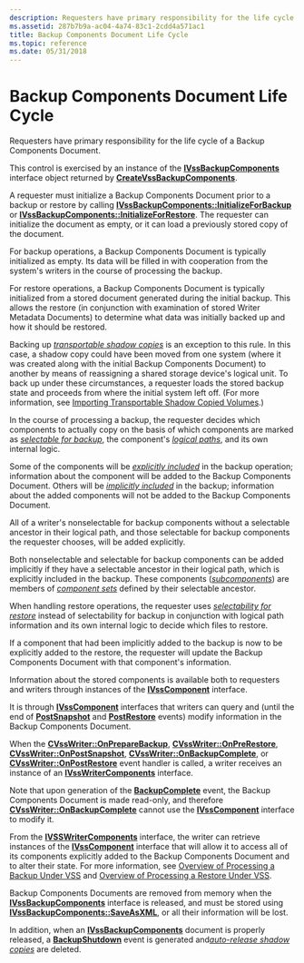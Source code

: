 ```yaml
---
description: Requesters have primary responsibility for the life cycle of a Backup Components Document.
ms.assetid: 287b7b9a-ac04-4a74-83c1-2cdd4a571ac1
title: Backup Components Document Life Cycle
ms.topic: reference
ms.date: 05/31/2018
---
```


# Backup Components Document Life Cycle

Requesters have primary responsibility for the life cycle of a Backup Components Document.

This control is exercised by an instance of the [**IVssBackupComponents**](/windows/desktop/api/VsBackup/nl-vsbackup-ivssbackupcomponents) interface object returned by [**CreateVssBackupComponents**](/windows/desktop/api/VsBackup/nf-vsbackup-createvssbackupcomponents).

A requester must initialize a Backup Components Document prior to a backup or restore by calling [**IVssBackupComponents::InitializeForBackup**](/windows/desktop/api/VsBackup/nf-vsbackup-ivssbackupcomponents-initializeforbackup) or [**IVssBackupComponents::InitializeForRestore**](/windows/desktop/api/VsBackup/nf-vsbackup-ivssbackupcomponents-initializeforrestore). The requester can initialize the document as empty, or it can load a previously stored copy of the document.

For backup operations, a Backup Components Document is typically initialized as empty. Its data will be filled in with cooperation from the system's writers in the course of processing the backup.

For restore operations, a Backup Components Document is typically initialized from a stored document generated during the initial backup. This allows the restore (in conjunction with examination of stored Writer Metadata Documents) to determine what data was initially backed up and how it should be restored.

Backing up [*transportable shadow copies*](vssgloss-t.md) is an exception to this rule. In this case, a shadow copy could have been moved from one system (where it was created along with the initial Backup Components Document) to another by means of reassigning a shared storage device's logical unit. To back up under these circumstances, a requester loads the stored backup state and proceeds from where the initial system left off. (For more information, see [Importing Transportable Shadow Copied Volumes](importing-transportable-shadow-copied-volumes.md).)

In the course of processing a backup, the requester decides which components to actually copy on the basis of which components are marked as [*selectable for backup*](vssgloss-s.md), the component's [*logical paths*](vssgloss-l.md), and its own internal logic.

Some of the components will be [*explicitly included*](vssgloss-e.md) in the backup operation; information about the component will be added to the Backup Components Document. Others will be [*implicitly included*](vssgloss-i.md) in the backup; information about the added components will not be added to the Backup Components Document.

All of a writer's nonselectable for backup components without a selectable ancestor in their logical path, and those selectable for backup components the requester chooses, will be added explicitly.

Both nonselectable and selectable for backup components can be added implicitly if they have a selectable ancestor in their logical path, which is explicitly included in the backup. These components ([*subcomponents*](vssgloss-s.md)) are members of [*component sets*](vssgloss-s.md) defined by their selectable ancestor.

When handling restore operations, the requester uses [*selectability for restore*](vssgloss-s.md) instead of selectability for backup in conjunction with logical path information and its own internal logic to decide which files to restore.

If a component that had been implicitly added to the backup is now to be explicitly added to the restore, the requester will update the Backup Components Document with that component's information.

Information about the stored components is available both to requesters and writers through instances of the [**IVssComponent**](/windows/desktop/api/VsWriter/nl-vswriter-ivsscomponent) interface.

It is through [**IVssComponent**](/windows/desktop/api/VsWriter/nl-vswriter-ivsscomponent) interfaces that writers can query and (until the end of [**PostSnapshot**](/windows/desktop/api/VsWriter/nf-vswriter-cvsswriter-onpostsnapshot) and [**PostRestore**](/windows/desktop/api/VsWriter/nf-vswriter-cvsswriter-onpostrestore) events) modify information in the Backup Components Document.

When the [**CVssWriter::OnPrepareBackup**](/windows/desktop/api/VsWriter/nf-vswriter-cvsswriter-onpreparebackup), [**CVssWriter::OnPreRestore**](/windows/desktop/api/VsWriter/nf-vswriter-cvsswriter-onprerestore), [**CVssWriter::OnPostSnapshot**](/windows/desktop/api/VsWriter/nf-vswriter-cvsswriter-onpostsnapshot), [**CVssWriter::OnBackupComplete**](/windows/desktop/api/VsWriter/nf-vswriter-cvsswriter-onbackupcomplete), or [**CVssWriter::OnPostRestore**](/windows/desktop/api/VsWriter/nf-vswriter-cvsswriter-onpostrestore) event handler is called, a writer receives an instance of an [**IVssWriterComponents**](/windows/desktop/api/VsWriter/nl-vswriter-ivsswritercomponents) interface.

Note that upon generation of the [**BackupComplete**](/windows/desktop/api/VsBackup/nf-vsbackup-ivssbackupcomponents-backupcomplete) event, the Backup Components Document is made read-only, and therefore [**CVssWriter::OnBackupComplete**](/windows/desktop/api/VsWriter/nf-vswriter-cvsswriter-onbackupcomplete) cannot use the [**IVssComponent**](/windows/desktop/api/VsWriter/nl-vswriter-ivsscomponent) interface to modify it.

From the [**IVSSWriterComponents**](/windows/desktop/api/VsWriter/nl-vswriter-ivsswritercomponents) interface, the writer can retrieve instances of the [**IVssComponent**](/windows/desktop/api/VsWriter/nl-vswriter-ivsscomponent) interface that will allow it to access all of its components explicitly added to the Backup Components Document and to alter their state. For more information, see [Overview of Processing a Backup Under VSS](overview-of-processing-a-backup-under-vss.md) and [Overview of Processing a Restore Under VSS](overview-of-processing-a-restore-under-vss.md).

Backup Components Documents are removed from memory when the [**IVssBackupComponents**](/windows/desktop/api/VsBackup/nl-vsbackup-ivssbackupcomponents) interface is released, and must be stored using [**IVssBackupComponents::SaveAsXML**](/windows/desktop/api/VsBackup/nf-vsbackup-ivssbackupcomponents-saveasxml), or all their information will be lost.

In addition, when an [**IVssBackupComponents**](/windows/desktop/api/VsBackup/nl-vsbackup-ivssbackupcomponents) document is properly released, a [**BackupShutdown**](/windows/desktop/api/VsWriter/nf-vswriter-cvsswriter-onbackupshutdown) event is generated and[*auto-release shadow copies*](vssgloss-a.md) are deleted.

 

 



